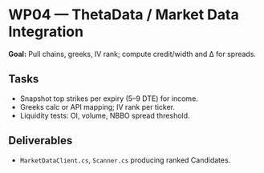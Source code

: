 # WP04 — ThetaData / Market Data Integration

**Goal:** Pull chains, greeks, IV rank; compute credit/width and Δ for spreads.

## Tasks
- Snapshot top strikes per expiry (5–9 DTE) for income.
- Greeks calc or API mapping; IV rank per ticker.
- Liquidity tests: OI, volume, NBBO spread threshold.

## Deliverables
- `MarketDataClient.cs`, `Scanner.cs` producing ranked Candidates.